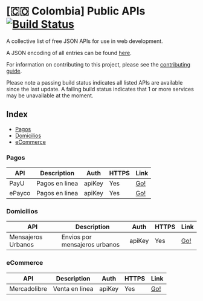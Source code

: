 # [:colombia: Colombia] Public APIs [![Build Status](https://api.travis-ci.org/ylecuyer/public-apis-colombia.svg)](https://travis-ci.org/ylecuyer/public-apis-colombia)

A collective list of free JSON APIs for use in web development.

A JSON encoding of all entries can be found [here](json).

For information on contributing to this project, please see the [contributing guide](CONTRIBUTING.md).

Please note a passing build status indicates all listed APIs are available since the last update. A failing build status indicates that 1 or more services may be unavailable at the moment.

## Index

* [Pagos](#pagos)
* [Domicilios](#domicilios)
* [eCommerce](#ecommerce)

### Pagos
API | Description | Auth | HTTPS | Link |
|---|---|---|---|---|
| PayU | Pagos en linea | apiKey | Yes | [Go!](http://developers.payulatam.com/es/api/) |
| ePayco | Pagos en linea | apiKey | Yes | [Go!](https://epayco.co/developers.php) |


### Domicilios
API | Description | Auth | HTTPS | Link |
|---|---|---|---|---|
| Mensajeros Urbanos | Envios por mensajeros urbanos | apiKey | Yes | [Go!](http://murbanos.co/la-compa%C3%B1ia/api-urbanos) |

### eCommerce
API | Description | Auth | HTTPS | Link |
|---|---|---|---|---|
| Mercadolibre | Venta en linea | apiKey | Yes | [Go!](http://developers.mercadolibre.com/api-docs/) |
